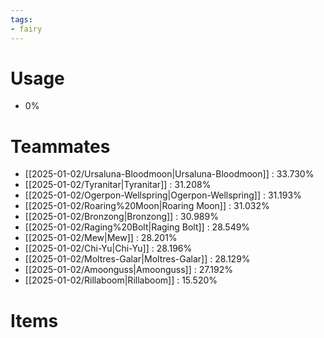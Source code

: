 ```yaml
---
tags:
- fairy
---
```

# Usage
- 0%
# Teammates
- [[2025-01-02/Ursaluna-Bloodmoon|Ursaluna-Bloodmoon]] : 33.730%
- [[2025-01-02/Tyranitar|Tyranitar]] : 31.208%
- [[2025-01-02/Ogerpon-Wellspring|Ogerpon-Wellspring]] : 31.193%
- [[2025-01-02/Roaring%20Moon|Roaring Moon]] : 31.032%
- [[2025-01-02/Bronzong|Bronzong]] : 30.989%
- [[2025-01-02/Raging%20Bolt|Raging Bolt]] : 28.549%
- [[2025-01-02/Mew|Mew]] : 28.201%
- [[2025-01-02/Chi-Yu|Chi-Yu]] : 28.196%
- [[2025-01-02/Moltres-Galar|Moltres-Galar]] : 28.129%
- [[2025-01-02/Amoonguss|Amoonguss]] : 27.192%
- [[2025-01-02/Rillaboom|Rillaboom]] : 15.520%
# Items